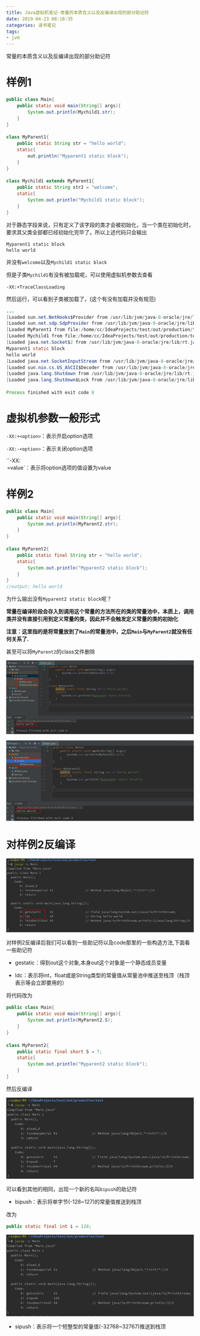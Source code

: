 ```yaml
---
title: Java虚拟机笔记-常量的本质含义以及反编译出现的部分助记符
date: 2019-04-23 08:18:35
categories: 读书笔记
tags:
- jvm
---
```


常量的本质含义以及反编译出现的部分助记符

<!-- more -->

# 样例1

```java
public class Main{
    public static void main(String[] args){
        System.out.println(Mychild1.str);
    }
}

class MyParent1{
    public static String str = "hello world";
    static{
        out.println("Myparent1 static block");
    }
}

class Mychild1 extends MyParent1{
    public static String str2 = "welcome";
    static{
        System.out.println("Mychild1 static block");
    }
}
```

对于静态字段来说，只有定义了该字段的类才会被初始化，当一个类在初始化时，要求其父类全部都已经初始化完毕了。所以上述代码只会输出

```
Myparent1 static block
hello world
```

并没有`welcome`以及`Mychild1 static block`

但是子类`Mychild1`有没有被加载呢，可以使用虚拟机参数去查看

`-XX:+TraceClassLoading`

然后运行，可以看到子类被加载了，(这个有没有加载并没有规范)

```java
...
[Loaded sun.net.NetHooks$Provider from /usr/lib/jvm/java-8-oracle/jre/lib/rt.jar]
[Loaded sun.net.sdp.SdpProvider from /usr/lib/jvm/java-8-oracle/jre/lib/rt.jar]
[Loaded MyParent1 from file:/home/cc/IdeaProjects/test/out/production/test/]
[Loaded Mychild1 from file:/home/cc/IdeaProjects/test/out/production/test/]
[Loaded java.net.Socket$2 from /usr/lib/jvm/java-8-oracle/jre/lib/rt.jar]
Myparent1 static block
hello world
[Loaded java.net.SocketInputStream from /usr/lib/jvm/java-8-oracle/jre/lib/rt.jar]
[Loaded sun.nio.cs.US_ASCII$Decoder from /usr/lib/jvm/java-8-oracle/jre/lib/rt.jar]
[Loaded java.lang.Shutdown from /usr/lib/jvm/java-8-oracle/jre/lib/rt.jar]
[Loaded java.lang.Shutdown$Lock from /usr/lib/jvm/java-8-oracle/jre/lib/rt.jar]

Process finished with exit code 0
```

# 虚拟机参数一般形式

`-XX:+<option>`：表示开启option选项

`-XX:-<option>`：表示关闭option选项

``-XX:<option>=value`：表示将option选项的值设置为value

# 样例2

```java
public class Main{
    public static void main(String[] args){
        System.out.println(MyParent2.str);
    }
}

class MyParent2{
    public static final String str = "hello world";
    static{
        System.out.println("Myparent2 static block");
    }
}
//output: hello world
```

为什么输出没有`Myparent2 static block`呢？

**常量在编译阶段会存入到调用这个常量的方法所在的类的常量池中，本质上，调用类并没有直接引用到定义常量的类，因此并不会触发定义常量的类的初始化**

**注意：这里指的是将常量放到了`Main`的常量池中，之后`Main`与`MyParent2`就没有任何关系了.**

甚至可以将`MyParent2`的class文件删除

![](Java虚拟机笔记-常量的本质含义以及反编译出现的部分助记符/1.png)

![](Java虚拟机笔记-常量的本质含义以及反编译出现的部分助记符/2.png)

# 对样例2反编译

![](Java虚拟机笔记-常量的本质含义以及反编译出现的部分助记符/3.png)

对样例2反编译后我们可以看到一些助记符以及code那里的一些构造方法,下面看一些助记符

- gestatic：得到out这个对象,本身out这个对象是一个静态成员变量

- ldc：表示将int，float或是String类型的常量值从常量池中推送至栈顶（栈顶表示等会立即要用的）

将代码改为

````java
public class Main{
    public static void main(String[] args){
        System.out.println(MyParent2.S);
    }
}

class MyParent2{
    public static final short S = 7;
    static{
        System.out.println("Myparent2 static block");
    }
}
````

然后反编译

![](Java虚拟机笔记-常量的本质含义以及反编译出现的部分助记符/4.png)

可以看到其他的相同，出现一个新的名叫`bipush`的助记符

- bipush：表示将单字节(-128~127)的常量值推送到栈顶

改为

```java
public static final int i = 128;
```

![](Java虚拟机笔记-常量的本质含义以及反编译出现的部分助记符/5.png)

- sipush：表示将一个短整型的常量值(-32768~32767)推送到栈顶

